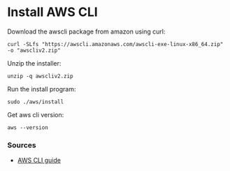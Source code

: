 # Install AWS CLI

Download the awscli package from amazon using curl:
```shell
curl -SLfs "https://awscli.amazonaws.com/awscli-exe-linux-x86_64.zip" -o "awscliv2.zip"
```

Unzip the installer:
```shell
unzip -q awscliv2.zip
```

Run the install program:
```shell
sudo ./aws/install
```

Get aws cli version:
```shell
aws --version
```

### Sources

- [AWS CLI guide](https://docs.aws.amazon.com/cli/latest/userguide/getting-started-install.html)
